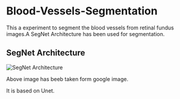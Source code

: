 # Blood-Vessels-Segmentation
This a experiment to segment the blood vessels from retinal fundus images.A SegNet Architecture has been used for segmentation.

## SegNet Architecture
<img src="https://www.researchgate.net/profile/Adam-Czajka-3/publication/326151825/figure/fig2/AS:647447659438083@1531374959468/Encoder-decoder-architecture-of-SegNet-Inference-takes-place-from-left-to-right-Size-of.png" alt="SegNet Architecture"/>

 Above image has beeb taken form google image.
 
 It is based on Unet. 

